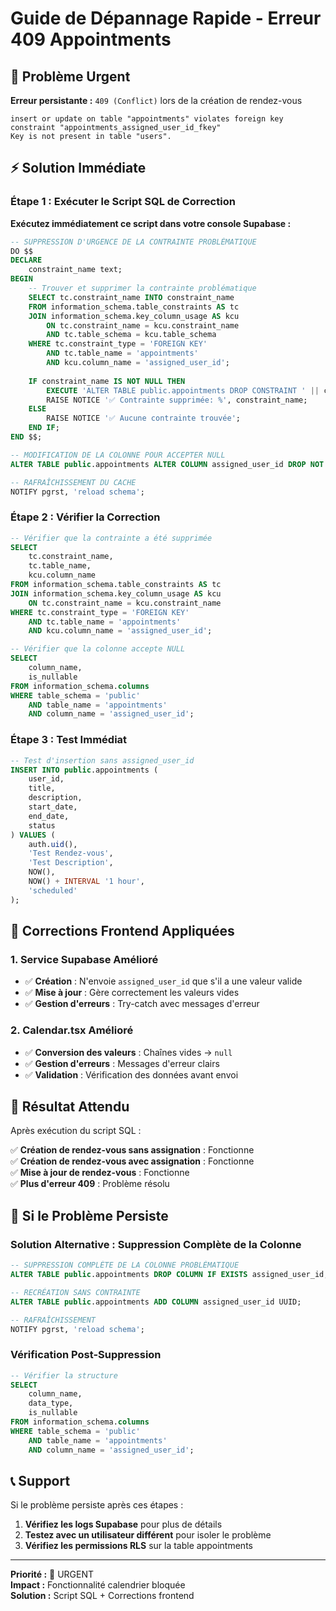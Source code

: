 # Guide de Dépannage Rapide - Erreur 409 Appointments

## 🚨 Problème Urgent

**Erreur persistante :** `409 (Conflict)` lors de la création de rendez-vous
```
insert or update on table "appointments" violates foreign key constraint "appointments_assigned_user_id_fkey"
Key is not present in table "users".
```

## ⚡ Solution Immédiate

### Étape 1 : Exécuter le Script SQL de Correction

**Exécutez immédiatement ce script dans votre console Supabase :**

```sql
-- SUPPRESSION D'URGENCE DE LA CONTRAINTE PROBLÉMATIQUE
DO $$
DECLARE
    constraint_name text;
BEGIN
    -- Trouver et supprimer la contrainte problématique
    SELECT tc.constraint_name INTO constraint_name
    FROM information_schema.table_constraints AS tc 
    JOIN information_schema.key_column_usage AS kcu
        ON tc.constraint_name = kcu.constraint_name
        AND tc.table_schema = kcu.table_schema
    WHERE tc.constraint_type = 'FOREIGN KEY' 
        AND tc.table_name = 'appointments'
        AND kcu.column_name = 'assigned_user_id';
    
    IF constraint_name IS NOT NULL THEN
        EXECUTE 'ALTER TABLE public.appointments DROP CONSTRAINT ' || constraint_name;
        RAISE NOTICE '✅ Contrainte supprimée: %', constraint_name;
    ELSE
        RAISE NOTICE '✅ Aucune contrainte trouvée';
    END IF;
END $$;

-- MODIFICATION DE LA COLONNE POUR ACCEPTER NULL
ALTER TABLE public.appointments ALTER COLUMN assigned_user_id DROP NOT NULL;

-- RAFRAÎCHISSEMENT DU CACHE
NOTIFY pgrst, 'reload schema';
```

### Étape 2 : Vérifier la Correction

```sql
-- Vérifier que la contrainte a été supprimée
SELECT 
    tc.constraint_name,
    tc.table_name,
    kcu.column_name
FROM information_schema.table_constraints AS tc 
JOIN information_schema.key_column_usage AS kcu
    ON tc.constraint_name = kcu.constraint_name
WHERE tc.constraint_type = 'FOREIGN KEY' 
    AND tc.table_name = 'appointments'
    AND kcu.column_name = 'assigned_user_id';

-- Vérifier que la colonne accepte NULL
SELECT 
    column_name,
    is_nullable
FROM information_schema.columns 
WHERE table_schema = 'public' 
    AND table_name = 'appointments'
    AND column_name = 'assigned_user_id';
```

### Étape 3 : Test Immédiat

```sql
-- Test d'insertion sans assigned_user_id
INSERT INTO public.appointments (
    user_id,
    title,
    description,
    start_date,
    end_date,
    status
) VALUES (
    auth.uid(),
    'Test Rendez-vous',
    'Test Description',
    NOW(),
    NOW() + INTERVAL '1 hour',
    'scheduled'
);
```

## 🔧 Corrections Frontend Appliquées

### 1. **Service Supabase Amélioré**
- ✅ **Création** : N'envoie `assigned_user_id` que s'il a une valeur valide
- ✅ **Mise à jour** : Gère correctement les valeurs vides
- ✅ **Gestion d'erreurs** : Try-catch avec messages d'erreur

### 2. **Calendar.tsx Amélioré**
- ✅ **Conversion des valeurs** : Chaînes vides → `null`
- ✅ **Gestion d'erreurs** : Messages d'erreur clairs
- ✅ **Validation** : Vérification des données avant envoi

## 🎯 Résultat Attendu

Après exécution du script SQL :

✅ **Création de rendez-vous sans assignation** : Fonctionne  
✅ **Création de rendez-vous avec assignation** : Fonctionne  
✅ **Mise à jour de rendez-vous** : Fonctionne  
✅ **Plus d'erreur 409** : Problème résolu  

## 🚨 Si le Problème Persiste

### Solution Alternative : Suppression Complète de la Colonne

```sql
-- SUPPRESSION COMPLÈTE DE LA COLONNE PROBLÉMATIQUE
ALTER TABLE public.appointments DROP COLUMN IF EXISTS assigned_user_id;

-- RECRÉATION SANS CONTRAINTE
ALTER TABLE public.appointments ADD COLUMN assigned_user_id UUID;

-- RAFRAÎCHISSEMENT
NOTIFY pgrst, 'reload schema';
```

### Vérification Post-Suppression

```sql
-- Vérifier la structure
SELECT 
    column_name,
    data_type,
    is_nullable
FROM information_schema.columns 
WHERE table_schema = 'public' 
    AND table_name = 'appointments'
    AND column_name = 'assigned_user_id';
```

## 📞 Support

Si le problème persiste après ces étapes :

1. **Vérifiez les logs Supabase** pour plus de détails
2. **Testez avec un utilisateur différent** pour isoler le problème
3. **Vérifiez les permissions RLS** sur la table appointments

---

**Priorité :** 🔴 URGENT  
**Impact :** Fonctionnalité calendrier bloquée  
**Solution :** Script SQL + Corrections frontend


